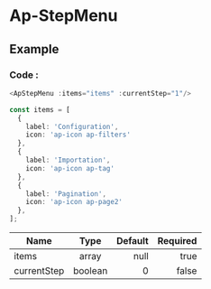 # Ap-StepMenu


## Example

<presentationContainer>
<ApStepMenu :items="items" :currentStep="1"/>

</presentationContainer>

### Code : 

```ts
<ApStepMenu :items="items" :currentStep="1"/>

const items = [
  {
    label: 'Configuration',
    icon: 'ap-icon ap-filters'
  },
  {
    label: 'Importation',
    icon: 'ap-icon ap-tag'
  },
  {
    label: 'Pagination',
    icon: 'ap-icon ap-page2'
  },
];
```
| Name        |            Type            |   Default | Required |
|-------------|:--------------------------:|----------:|---------:|
| items  |            array             |      null |    true |
| currentStep        | boolean |    0 |    false |


<style>
  .tabview p{
    margin: 0;
  }
</style>
<script setup lang="ts">
import Steps from 'primevue/steps'

const items = [
    {
        label: 'Configuration',
        icon: 'ap-icon ap-filters'
    },
    {
        label: 'Importation',
        icon: 'ap-icon ap-tag'
    },
    {
        label: 'Pagination',
        icon: 'ap-icon ap-page2'
    },

];
</script>
